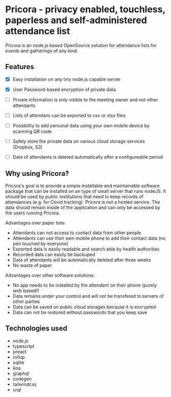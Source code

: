 # Pricora - privacy enabled, touchless, paperless and self-administered attendance list

Pricora is an node.js based OpenSource solution for attendance lists for events and gatherings of any kind.

## Features

- [x] Easy installation on any tiny node.js capable server
- [x] User Password-based encryption of private data
- [ ] Private information is only visible to the meeting owner and not other attendants
- [ ] Lists of attendans can be exported to csv or xlsx files
- [ ] Possibility to add personal data using your own mobile device by scanning QR code
- [ ] Safely store the private data on various cloud storage services (Dropbox, S3)
- [ ] Data of attendants is deleted automatically after a configureable period


## Why using Pricora?

Pricora's goal is to provide a simple installable and maintainable software package that can be installed on an type of small server that runs nodeJS.
It should be used by public institutions that need to keep records of attendances (e.g. for Covid tracking). Pricora is not a hosted service. The data should remain inside of the application and can only be accessed by the users running Pricora. 

Advantages over paper lists:
- Attendants can not access to contact data from other people
- Attendants can use their own mobile phone to add their contact data (no pen touched by everyone)
- Exported data is easily readable and search able by health authorities
- Recorded data can easily be backuped
- Data of attendants will be automatically deleted after three weeks
- No waste of paper 

Advantages over other software solutions:
- No app needs to be installed by the attendant on their phone (purely web based!)
- Data remains under your control and will not be transfered to servers of other parties
- Data can be saved on public cloud storages because it is encrypted
- Data can not be restored without passwords that you keep save


## Technologies used

- node.js
- typescript
- preact
- rollup
- sqlite
- koa
- graphql
- codegen
- tailwindcss
- urql

